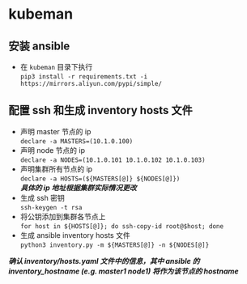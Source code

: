 # kubeman

## 安装 ansible
* 在 `kubeman` 目录下执行  
`pip3 install -r requirements.txt -i https://mirrors.aliyun.com/pypi/simple/`

## 配置 ssh 和生成 inventory hosts 文件
* 声明 master 节点的 ip  
`declare -a MASTERS=(10.1.0.100)`   
* 声明 node 节点的 ip  
`declare -a NODES=(10.1.0.101 10.1.0.102 10.1.0.103)` 
* 声明集群所有节点的 ip  
`declare -a HOSTS=(${MASTERS[@]} ${NODES[@]})`  
***具体的 ip 地址根据集群实际情况更改***
* 生成 ssh 密钥  
`ssh-keygen -t rsa`
* 将公钥添加到集群各节点上  
`for host in ${HOSTS[@]}; do ssh-copy-id root@$host; done`
* 生成 ansible inventory hosts 文件  
`python3 inventory.py -m ${MASTERS[@]} -n ${NODES[@]}`

***确认 inventory/hosts.yaml 文件中的信息，其中 ansible 的 inventory_hostname (e.g. master1 node1) 将作为该节点的 hostname***


